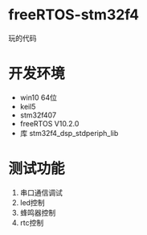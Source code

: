 # freeRTOS-stm32f4
玩的代码

# 开发环境
- win10 64位
- keil5
- stm32f407
- freeRTOS V10.2.0
- 库 stm32f4_dsp_stdperiph_lib

# 测试功能
1. 串口通信调试
2. led控制
3. 蜂鸣器控制
4. rtc控制
